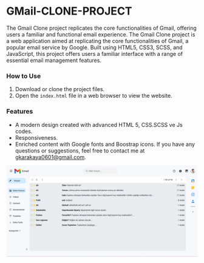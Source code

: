 <h1>GMail-CLONE-PROJECT</h1>

<p> The Gmail Clone project replicates the core functionalities of Gmail, offering users a familiar and functional email experience.
The Gmail Clone project is a web application aimed at replicating the core functionalities of Gmail, a popular email service by Google. Built using HTML5, CSS3, SCSS, and JavaScript, this project offers users a familiar interface with a range of essential email management features.


<h3>How to Use</h3>

1. Download or clone the project files.
2. Open the `index.html` file in a web browser to view the website.

<h3>Features</h3>

- A modern design created with advanced HTML 5, CSS.SCSS ve Js codes.
- Responsiveness.
- Enriched content with Google fonts and Boostrap icons.
If you have any questions or suggestions, feel free to contact me at [gkarakaya0601@gmail.com](mailto:email@example.com).

</p>

![](Screen.gif)

